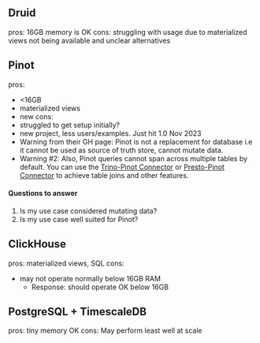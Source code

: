 

## Druid

pros: 16GB memory is OK
cons: struggling with usage due to materialized views not being available and unclear alternatives

## Pinot

pros: 
- <16GB
- materialized views
- new
cons: 
- struggled to get setup initially?
- new project, less users/examples. Just hit 1.0 Nov 2023
- Warning from their GH page: Pinot is not a replacement for database i.e it cannot be used as source of truth store, cannot mutate data.
- Warning #2: Also, Pinot queries cannot span across multiple tables by default. You can use the [Trino-Pinot Connector](https://trino.io/docs/current/connector/pinot.html) or [Presto-Pinot Connector](https://prestodb.io/docs/current/connector/pinot.html) to achieve table joins and other features.

#### Questions to answer

1. Is my use case considered mutating data?
2. Is my use case well suited for Pinot?

## ClickHouse

pros: materialized views, SQL
cons: 
 - may not operate normally below 16GB RAM
	 - Response: should operate OK below 16GB

## PostgreSQL + TimescaleDB
pros: tiny memory OK
cons: May perform least well at scale